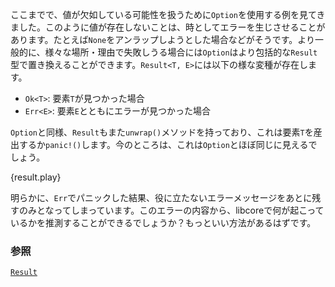 <!-- Previously, we have used the type `Option` to annotate that absence is a possibility. This
absence sometimes appears as an error, for example when `None` is unwrapped. In the more
general case where there may be multiple failure points for a multitude of different reasons,
an `Option` can be replaced by the more general `Result` type. A `Result<T, E>` has these
variants: -->
ここまでで、値が欠如している可能性を扱うために`Option`を使用する例を見てきました。このように値が存在しないことは、時としてエラーを生じさせることがあります。たとえば`None`をアンラップしようとした場合などがそうです。より一般的に、様々な場所・理由で失敗しうる場合には`Option`はより包括的な`Result`型で置き換えることができます。`Result<T, E>`には以下の様な変種が存在します。

<!-- * `Ok<T>`: An element `T` was found
* `Err<E>`: An error was found with element `E` -->
* `Ok<T>`: 要素`T`が見つかった場合
* `Err<E>`: 要素`E`とともにエラーが見つかった場合

<!-- Similar to `Option`, `Result` also contains the `unwrap()` method which yields the element
`T` or calls `panic!()`. So far, this should seem similar to `Option`: -->
`Option`と同様、`Result`もまた`unwrap()`メソッドを持っており、これは要素`T`を産出するか`panic!()`します。今のところは、これは`Option`とほぼ同じに見えるでしょう。

{result.play}

<!-- Clearly, panicking on an `Err` leaves an unhelpful error message. Do we even know anything
about libcore that the error is telling us all about? There must be a better way. -->
明らかに、`Err`でパニックした結果、役に立たないエラーメッセージをあとに残すのみとなってしまっています。このエラーの内容から、libcoreで何が起こっているかを推測することができるでしょうか？もっといい方法があるはずです。


<!--
### See also:
-->
### 参照

[`Result`][result]

[result]: http://doc.rust-lang.org/std/result/enum.Result.html
